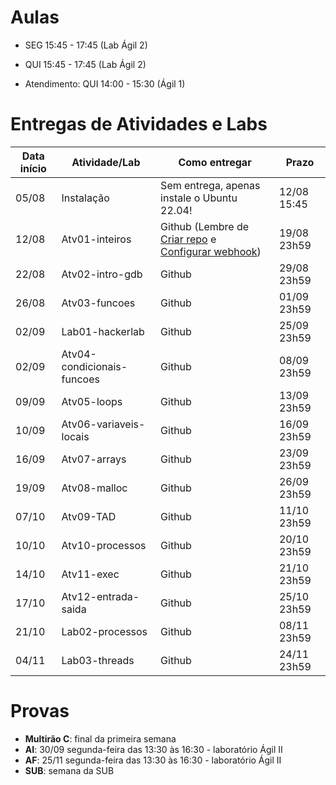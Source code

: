 

# Aulas

* SEG 15:45 - 17:45 (Lab Ágil 2)
* QUI 15:45 - 17:45 (Lab Ágil 2)

* Atendimento: QUI 14:00 - 15:30 (Ágil 1)

# Entregas de Atividades e Labs


| Data início | Atividade/Lab                                                              | Como entregar   | Prazo              |
|-------------|----------------------------------------------------------------------------|-----------------|--------------------|
| 05/08 | Instalação | Sem entrega, apenas instale o Ubuntu 22.04! | 12/08 15:45 |
| 12/08 | Atv01-inteiros | Github (Lembre de [Criar repo](https://classroom.github.com/a/i2GRg023) e [Configurar webhook](tutorial_servidor_testes.pdf)) | 19/08 23h59 |
| 22/08 | Atv02-intro-gdb | Github | 29/08 23h59 |
| 26/08 | Atv03-funcoes | Github | 01/09 23h59 |
| 02/09 | Lab01-hackerlab  | Github | 25/09 23h59 |
| 02/09 | Atv04-condicionais-funcoes | Github | 08/09 23h59 |
| 09/09 | Atv05-loops | Github | 13/09 23h59 |
| 10/09 | Atv06-variaveis-locais | Github | 16/09 23h59 |
| 16/09 | Atv07-arrays | Github | 23/09 23h59 |
| 19/09 | Atv08-malloc | Github | 26/09 23h59 |
| 07/10 | Atv09-TAD  | Github | 11/10 23h59 |
| 10/10 | Atv10-processos | Github | 20/10 23h59 |
| 14/10 | Atv11-exec | Github | 21/10 23h59 |
| 17/10 | Atv12-entrada-saida | Github | 25/10 23h59 |
| 21/10 | Lab02-processos | Github | 08/11  23h59 |
| 04/11 | Lab03-threads | Github | 24/11  23h59 |

# Provas

- **Multirão C**: final da primeira semana
- **AI**: 30/09 segunda-feira das 13:30 às 16:30 - laboratório Ágil II
- **AF**: 25/11 segunda-feira das 13:30 às 16:30 - laboratório Ágil II
- **SUB**: semana da SUB

